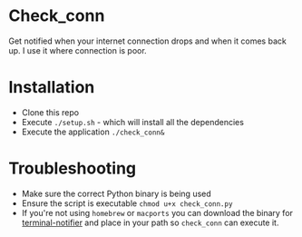 # Check_conn

Get notified when your internet connection drops and when it comes back 
up. I use it where connection is poor.

# Installation

* Clone this repo
* Execute `./setup.sh` - which will install all the dependencies
* Execute the application `./check_conn&`

# Troubleshooting

* Make sure the correct Python binary is being used
* Ensure the script is executable `chmod u+x check_conn.py`
* If you're not using `homebrew` or `macports` you can download the binary for
[terminal-notifier](https://github.com/julienXX/terminal-notifier/releases) 
and place in your path so `check_conn` can execute it.
